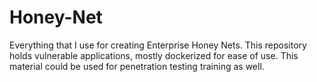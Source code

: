 # Honey-Net
Everything that I use for creating Enterprise Honey Nets. This repository holds vulnerable applications, mostly dockerized for ease of use.
This material could be used for penetration testing training as well.
